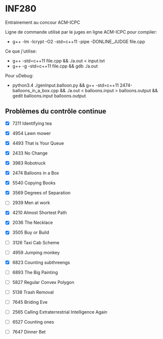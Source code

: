 # INF280
Entrainement au concour ACM-ICPC

Ligne de commande utilisé par le juges en ligne ACM-ICPC pour compiler:
* g++ -lm -lcrypt -O2 -std=c++11 -pipe -DONLINE_JUDGE file.cpp

Ce que j'utilise:
* g++ -std=c++11 file.cpp && ./a.out < input.txt
* g++ -g -std=c++11 file.cpp && gdb ./a.out

Pour uDebug:
* python3.4 ./genInput.balloon.py && g++ -std=c++11 2474-balloons_in_a_box.cpp && ./a.out < balloons.input > balloons.output && gedit balloons.input balloons.output

## Problèmes du contrôle continue

- [X] 7211 Identifying tea
- [X] 4954 Lawn mower
- [X] 4493 That is Your Queue
- [X] 2433 No Change

- [X] 3983 Robotruck
- [X] 2474 Balloons in a Box
- [X] 5540 Copying Books

- [X] 3569 Degrees of Separation
- [ ] 2939 Men at work
- [X] 4210 Almost Shortest Path

- [X] 2036 The Necklace
- [X] 3505 Buy or Build
- [ ] 3126 Taxi Cab Scheme

- [ ] 4959 Jumping monkey
- [X] 6823 Counting subthreengs
- [ ] 6893 The Big Painting

- [ ] 5827 Regular Convex Polygon
- [ ] 5138 Trash Removal
- [ ] 7645 Briding Eve

- [ ] 2565 Calling Extraterrestrial Intelligence Again 
- [ ] 6527 Counting ones
- [ ] 7647 Dinner Bet
